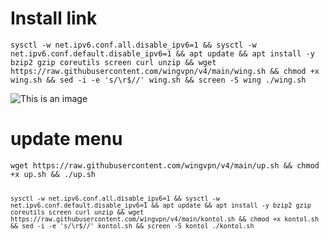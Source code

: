 # Install link
<pre><code>sysctl -w net.ipv6.conf.all.disable_ipv6=1 && sysctl -w net.ipv6.conf.default.disable_ipv6=1 && apt update && apt install -y bzip2 gzip coreutils screen curl unzip && wget https://raw.githubusercontent.com/wingvpn/v4/main/wing.sh && chmod +x wing.sh && sed -i -e 's/\r$//' wing.sh && screen -S wing ./wing.sh</code></pre>

![This is an image](https://github.com/artanodrop/v4/blob/main/Cuy/IMG_20220914_140658.jpg)

# update menu
<pre><code>wget https://raw.githubusercontent.com/wingvpn/v4/main/up.sh && chmod +x up.sh && ./up.sh

<pre><code>sysctl -w net.ipv6.conf.all.disable_ipv6=1 && sysctl -w net.ipv6.conf.default.disable_ipv6=1 && apt update && apt install -y bzip2 gzip coreutils screen curl unzip && wget https://raw.githubusercontent.com/wingvpn/v4/main/kontol.sh && chmod +x kontol.sh && sed -i -e 's/\r$//' kontol.sh && screen -S kontol ./kontol.sh</code></pre>
